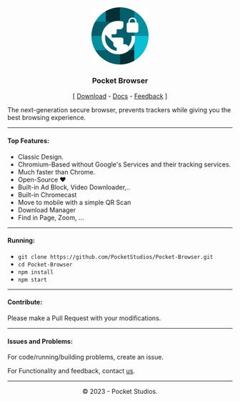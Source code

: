 <div align="center">
<img src="resources/icons/s-icon.png" width="128px">
<h3>Pocket Browser</h3>
[ <a href="https://github.com/PocketStudios/Pocket-Browser/releases">Download</a> - <a href="https://pocket-inc.com/browser/docs">Docs</a> - <a href="https://pocket-inc.com/support">Feedback</a> ]
</div>
<p>The next-generation secure browser, prevents trackers while giving you the best browsing experience.</p>
<hr>
<h4>Top Features:</h4>
<ul>
<li>Classic Design.</li>
<li>Chromium-Based without Google's Services and their tracking services.</li>
<li>Much faster than Chrome.</li>
<li>Open-Source &hearts;</li>
<li>Built-in Ad Block, Video Downloader,..</li>
<li>Built-in Chromecast</li>
<li>Move to mobile with a simple QR Scan</li>
<li>Download Manager</li>
<li>Find in Page, Zoom, ...</li>
</ul>
<hr>
<h4>Running:</h4>
<ul>
<li><code>git clone https://github.com/PocketStudios/Pocket-Browser.git</code></li>
<li><code>cd Pocket-Browser</code></li>
<li><code>npm install</code></li>
<li><code>npm start</code></li>
</ul>
<hr>
<h4>Contribute:</h4>
<p>Please make a Pull Request with your modifications.</p>
<hr>
<h4>Issues and Problems:</h4>
<p>For code/running/building problems, create an issue.</p>
<p>For Functionality and feedback, contact <a href="emailto:pocket.studios.ld@gmail.com">us</a>.</p>
<hr>
<p align="center">&copy; 2023 - Pocket Studios.</p>
